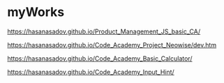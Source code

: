 # myWorks
https://hasanasadov.github.io/Product_Management_JS_basic_CA/

https://hasanasadov.github.io/Code_Academy_Project_Neowise/dev.htm

https://hasanasadov.github.io/Code_Academy_Basic_Calculator/

https://hasanasadov.github.io/Code_Academy_Input_Hint/

